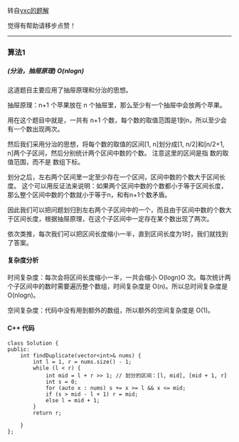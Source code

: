 转自[yxc的题解]( https://www.acwing.com/solution/acwing/content/693/)

觉得有帮助请移步点赞！

----------

### 算法1
##### (分治，抽屉原理)  $O(nlogn)$

这道题目主要应用了抽屉原理和分治的思想。

抽屉原理：n+1 个苹果放在 n 个抽屉里，那么至少有一个抽屉中会放两个苹果。

用在这个题目中就是，一共有 n+1 个数，每个数的取值范围是1到n，所以至少会有一个数出现两次。

然后我们采用分治的思想，将每个数的取值的区间[1, n]划分成[1, n/2]和[n/2+1, n]两个子区间，然后分别统计两个区间中数的个数。
注意这里的区间是指 数的取值范围，而不是 数组下标。

划分之后，左右两个区间里一定至少存在一个区间，区间中数的个数大于区间长度。
这个可以用反证法来说明：如果两个区间中数的个数都小于等于区间长度，那么整个区间中数的个数就小于等于n，和有n+1个数矛盾。

因此我们可以把问题划归到左右两个子区间中的一个，而且由于区间中数的个数大于区间长度，根据抽屉原理，在这个子区间中一定存在某个数出现了两次。

依次类推，每次我们可以把区间长度缩小一半，直到区间长度为1时，我们就找到了答案。


#### 复杂度分析

时间复杂度：每次会将区间长度缩小一半，一共会缩小 O(logn)O 次。每次统计两个子区间中的数时需要遍历整个数组，时间复杂度是 O(n)。所以总时间复杂度是 O(nlogn)。

空间复杂度：代码中没有用到额外的数组，所以额外的空间复杂度是 O(1)。



#### C++ 代码
```
class Solution {
public:
    int findDuplicate(vector<int>& nums) {
        int l = 1, r = nums.size() - 1;
        while (l < r) {
            int mid = l + r >> 1; // 划分的区间：[l, mid], [mid + 1, r]
            int s = 0;
            for (auto x : nums) s += x >= l && x <= mid;
            if (s > mid - l + 1) r = mid;
            else l = mid + 1;
        }
        return r;

    }
};
```